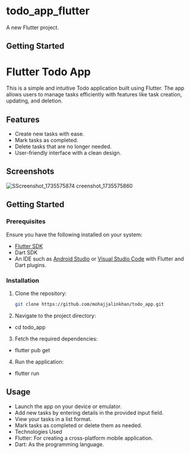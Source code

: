 # todo_app_flutter

A new Flutter project.

## Getting Started

# Flutter Todo App

This is a simple and intuitive Todo application built using Flutter. The app allows users to manage tasks efficiently with features like task creation, updating, and deletion.  

## Features

- Create new tasks with ease.  
- Mark tasks as completed.  
- Delete tasks that are no longer needed.  
- User-friendly interface with a clean design.  


## Screenshots
![S![Screenshot_1735575874](https://github.com/user-attachments/assets/a4452c72-360a-43a3-8ec4-c0f609bc236a)
creenshot_1735575860](https://github.com/user-attachments/assets/a8253a84-ad27-4b1e-9be1-16516e0f8738)


## Getting Started

### Prerequisites

Ensure you have the following installed on your system:  

- [Flutter SDK](https://flutter.dev/docs/get-started/install)  
- Dart SDK  
- An IDE such as [Android Studio](https://developer.android.com/studio) or [Visual Studio Code](https://code.visualstudio.com/) with Flutter and Dart plugins.  

### Installation

1. Clone the repository:

   ```bash
   git clone https://github.com/mohajjalinkhan/todo_app.git
2. Navigate to the project directory:
 - cd todo_app
3. Fetch the required dependencies:
 - flutter pub get
4. Run the application:
 - flutter run

## Usage
- Launch the app on your device or emulator.
- Add new tasks by entering details in the provided input field.
- View your tasks in a list format.
- Mark tasks as completed or delete them as needed.
- Technologies Used
- Flutter: For creating a cross-platform mobile application.
- Dart: As the programming language.
